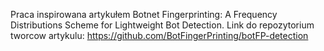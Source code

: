 Praca inspirowana artykułem Botnet Fingerprinting: A Frequency Distributions Scheme for Lightweight Bot Detection.
Link do repozytorium tworcow artykulu: https://github.com/BotFingerPrinting/botFP-detection

